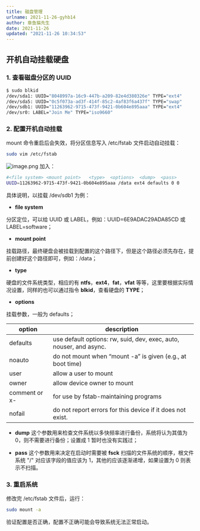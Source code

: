 ```yaml
---
title: 磁盘管理
urlname: 2021-11-26-gyhb14
author: 章鱼猫先生
date: 2021-11-26
updated: "2021-11-26 10:34:53"
---
```


## 开机自动挂载硬盘

### 1. 查看磁盘分区的 UUID

```bash
$ sudo blkid
/dev/sda1: UUID="8048997a-16c9-447b-a209-82e4d380326e" TYPE="ext4"
/dev/sda5: UUID="0c5f073a-ad3f-414f-85c2-4af83f6a437f" TYPE="swap"
/dev/sdb1: UUID="11263962-9715-473f-9421-0b604e895aaa" TYPE="ext4"
/dev/sr0: LABEL="Join Me" TYPE="iso9660"
```

### 2. 配置开机自动挂载

mount 命令重启后会失效，将分区信息写入 /etc/fstab 文件启动自动挂载：

```bash
sudo vim /etc/fstab
```

![image.png](https://shub-1251708715.cos.ap-guangzhou.myqcloud.com/elog-cookbook-img/FnQR9M4uGlenJNokKQ_T0voZltar.png)
加入：

```bash
#<file system> <mount point>   <type>  <options>  <dump>  <pass>
UUID=11263962-9715-473f-9421-0b604e895aaa /data ext4 defaults 0 0
```

具体说明，以挂载 /dev/sdb1 为例：

- **file system**

分区定位，可以给 UUID 或 LABEL，例如：UUID=6E9ADAC29ADA85CD 或 LABEL=software；

- **mount point**

挂载路径，最终硬盘会被挂载到配置的这个路径下，但是这个路径必须先存在，提前创建好这个路径即可，例如：/data；

- **type**

硬盘的文件系统类型，相应的有 **ntfs**，**ext4**，**fat**，**vfat** 等等，这里要根据实际情况设置，同样的也可以通过指令 **blkid**，查看硬盘的 **TYPE**；

- **options**

挂载参数，一般为 defaults；

| **option**    | **description**                                                    |
| ------------- | ------------------------------------------------------------------ |
| defaults      | use default options: rw, suid, dev, exec, auto, nouser, and async. |
| noauto        | do not mount when “mount -a” is given (e.g., at boot time)         |
| user          | allow a user to mount                                              |
| owner         | allow device owner to mount                                        |
| comment or x- | for use by fstab-maintaining programs                              |
| nofail        | do not report errors for this device if it does not exist.         |

- **dump**
  这个参数用来检查文件系统以多快频率进行备份，系统将认为其值为 0，则不需要进行备份；设置成 1 暂时也没有实践过；

- **pass**
  这个参数用来决定在启动时需要被 **fsck** 扫描的文件系统的顺序，根文件系统 "/" 对应该字段的值应该为 1，其他的应该逐渐递增，如果设置为 0 则表示不扫描。

### 3. 重启系统

修改完 /etc/fstab 文件后，运行：

```bash
sudo mount -a
```

验证配置是否正确，配置不正确可能会导致系统无法正常启动。
